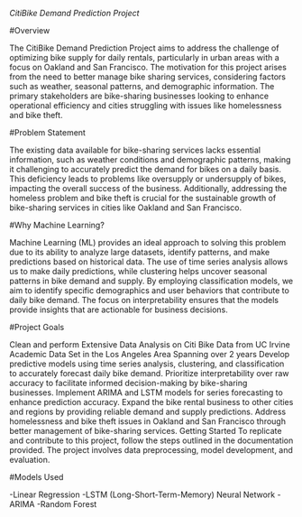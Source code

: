 *CitiBike Demand Prediction Project*

#Overview

The CitiBike Demand Prediction Project aims to address the challenge of optimizing bike supply for daily rentals, particularly in urban areas with a focus on Oakland and San Francisco. 
The motivation for this project arises from the need to better manage bike sharing services, considering factors such as weather, seasonal patterns, and demographic information. 
The primary stakeholders are bike-sharing businesses looking to enhance operational efficiency and cities struggling with issues like homelessness and bike theft.

#Problem Statement

The existing data available for bike-sharing services lacks essential information, such as weather conditions and demographic patterns, making it challenging to accurately predict the demand for bikes on a daily basis. This deficiency leads to problems like oversupply or undersupply of bikes, impacting the overall success of the business. Additionally, addressing the homeless problem and bike theft is crucial for the sustainable growth of bike-sharing services in cities like Oakland and San Francisco.

#Why Machine Learning?

Machine Learning (ML) provides an ideal approach to solving this problem due to its ability to analyze large datasets, identify patterns, and make predictions based on historical data. The use of time series analysis allows us to make daily predictions, while clustering helps uncover seasonal patterns in bike demand and supply. By employing classification models, we aim to identify specific demographics and user behaviors that contribute to daily bike demand. The focus on interpretability ensures that the models provide insights that are actionable for business decisions.


#Project Goals

Clean and perform Extensive Data Analysis on Citi Bike Data from UC Irvine Academic Data Set in the Los Angeles Area Spanning over 2 years
Develop predictive models using time series analysis, clustering, and classification to accurately forecast daily bike demand.
Prioritize interpretability over raw accuracy to facilitate informed decision-making by bike-sharing businesses.
Implement ARIMA and LSTM models for series forecasting to enhance prediction accuracy.
Expand the bike rental business to other cities and regions by providing reliable demand and supply predictions.
Address homelessness and bike theft issues in Oakland and San Francisco through better management of bike-sharing services.
Getting Started
To replicate and contribute to this project, follow the steps outlined in the documentation provided. The project involves data preprocessing, model development, and evaluation.

#Models Used

-Linear Regression
-LSTM (Long-Short-Term-Memory) Neural Network
-ARIMA
-Random Forest 
